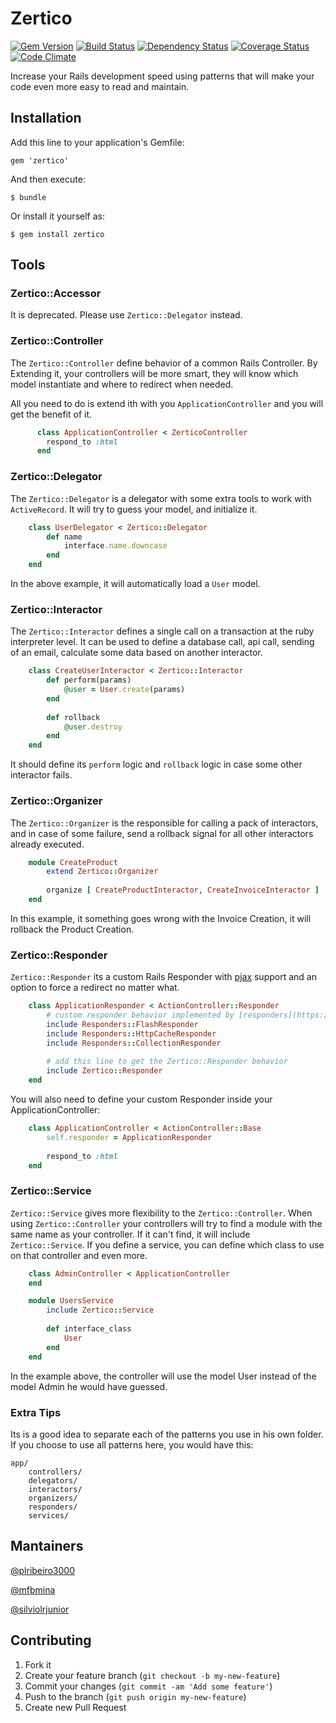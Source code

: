 # Zertico

[![Gem Version](https://badge.fury.io/rb/zertico.png)](http://badge.fury.io/rb/zertico) [![Build Status](https://travis-ci.org/zertico/zertico.png)](https://travis-ci.org/zertico/zertico) [![Dependency Status](https://gemnasium.com/zertico/zertico.png)](https://gemnasium.com/zertico/zertico) [![Coverage Status](https://coveralls.io/repos/zertico/zertico/badge.png?branch=master)](https://coveralls.io/r/zertico/zertico) [![Code Climate](https://codeclimate.com/github/zertico/zertico.png)](https://codeclimate.com/github/zertico/zertico)

Increase your Rails development speed using patterns that will make your code even more easy to read and maintain.

## Installation

Add this line to your application's Gemfile:

    gem 'zertico'

And then execute:

    $ bundle

Or install it yourself as:

    $ gem install zertico
    
## Tools

### Zertico::Accessor

It is deprecated. Please use `Zertico::Delegator` instead.
    
### Zertico::Controller
    
The `Zertico::Controller` define behavior of a common Rails Controller. By Extending it, your controllers will be more smart,
    they will know which model instantiate and where to redirect when needed.
     
All you need to do is extend ith with you `ApplicationController` and you will get the benefit of it.     
      
```ruby
      class ApplicationController < ZerticoController
        respond_to :html
      end
```      

### Zertico::Delegator

The `Zertico::Delegator` is a delegator with some extra tools to work with `ActiveRecord`. It will try to guess your model,
    and initialize it.
    
```ruby
    class UserDelegator < Zertico::Delegator
        def name
            interface.name.downcase
        end
    end
```

In the above example, it will automatically load a `User` model.

### Zertico::Interactor

The `Zertico::Interactor` defines a single call on a transaction at the ruby interpreter level. It can be used to define a
    database call, api call, sending of an email, calculate some data based on another interactor.
    
```ruby
    class CreateUserInteractor < Zertico::Interactor
        def perform(params)
            @user = User.create(params)
        end
        
        def rollback
            @user.destroy
        end
    end
```
        
It should define its `perform` logic and `rollback` logic in case some other interactor fails.

### Zertico::Organizer

The `Zertico::Organizer` is the responsible for calling a pack of interactors, and in case of some failure, send a
    rollback signal for all other interactors already executed.
    
```ruby
    module CreateProduct
        extend Zertico::Organizer
        
        organize [ CreateProductInteractor, CreateInvoiceInteractor ]
    end
```

In this example, it something goes wrong with the Invoice Creation, it will rollback the Product Creation.

### Zertico::Responder

`Zertico::Responder` its a custom Rails Responder with [pjax](https://github.com/defunkt/jquery-pjax) support and an 
    option to force a redirect no matter what.
    
```ruby
    class ApplicationResponder < ActionController::Responder
        # custom responder behavior implemented by [responders](https://github.com/plataformatec/responders)
        include Responders::FlashResponder
        include Responders::HttpCacheResponder
        include Responders::CollectionResponder
        
        # add this line to get the Zertico::Responder behavior
        include Zertico::Responder
    end
```

You will also need to define your custom Responder inside your ApplicationController:

```ruby
    class ApplicationController < ActionController::Base
        self.responder = ApplicationResponder
        
        respond_to :html
    end
```

### Zertico::Service

`Zertico::Service` gives more flexibility to the `Zertico::Controller`. When using `Zertico::Controller` your controllers
    will try to find a module with the same name as your controller. If it can't find, it will include `Zertico::Service`.
    If you define a service, you can define which class to use on that controller and even more.
    
```ruby
    class AdminController < ApplicationController
    end

    module UsersService
        include Zertico::Service
        
        def interface_class
            User
        end
    end
```

In the example above, the controller will use the model User instead of the model Admin he would have guessed.

### Extra Tips

Its is a good idea to separate each of the patterns you use in his own folder. If you choose to use all patterns here,
    you would have this:
    
    app/
        controllers/
        delegators/
        interactors/
        organizers/
        responders/
        services/

## Mantainers

[@plribeiro3000](https://github.com/plribeiro3000)

[@mfbmina](https://github.com/mfbmina)

[@silviolrjunior](https://github.com/silviolrjunior)

## Contributing

1. Fork it
2. Create your feature branch (`git checkout -b my-new-feature`)
3. Commit your changes (`git commit -am 'Add some feature'`)
4. Push to the branch (`git push origin my-new-feature`)
5. Create new Pull Request
